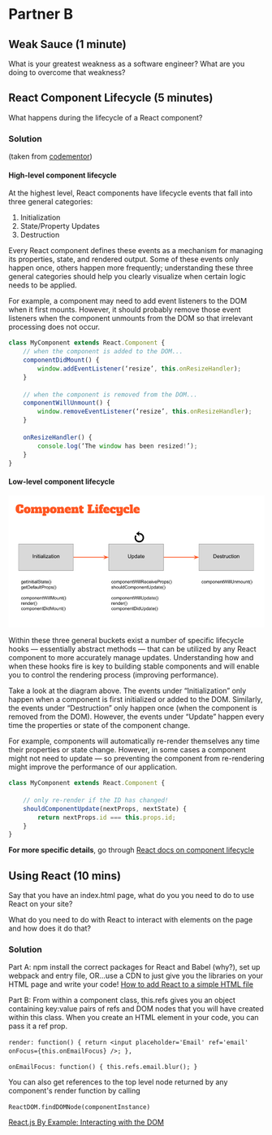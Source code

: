 # Partner B

## Weak Sauce (1 minute)
What is your greatest weakness as a software engineer? What are you doing to overcome that weakness?

## React Component Lifecycle (5 minutes)
What happens during the lifecycle of a React component?

### Solution
(taken from [codementor](https://www.codementor.io/reactjs/tutorial/5-essential-reactjs-interview-questions))
#### High-level component lifecycle
At the highest level, React components have lifecycle events that fall into three general categories:

1. Initialization
2. State/Property Updates
3. Destruction

Every React component defines these events as a mechanism for managing its properties, state, and rendered output. Some of these events only happen once, others happen more frequently; understanding these three general categories should help you clearly visualize when certain logic needs to be applied.

For example, a component may need to add event listeners to the DOM when it first mounts. However, it should probably remove those event listeners when the component unmounts from the DOM so that irrelevant processing does not occur.
```js
class MyComponent extends React.Component {
    // when the component is added to the DOM...
    componentDidMount() {
        window.addEventListener(‘resize’, this.onResizeHandler);
    }

    // when the component is removed from the DOM...
    componentWillUnmount() {
        window.removeEventListener(‘resize’, this.onResizeHandler);
    }

    onResizeHandler() {
        console.log(‘The window has been resized!’);
    }
}
```

#### Low-level component lifecycle
![specific component lifecycles](./images/component-lifecycle.png)

Within these three general buckets exist a number of specific lifecycle hooks — essentially abstract methods — that can be utilized by any React component to more accurately manage updates. Understanding how and when these hooks fire is key to building stable components and will enable you to control the rendering process (improving performance).

Take a look at the diagram above. The events under “Initialization” only happen when a component is first initialized or added to the DOM. Similarly, the events under “Destruction” only happen once (when the component is removed from the DOM). However, the events under “Update” happen every time the properties or state of the component change.

For example, components will automatically re-render themselves any time their properties or state change. However, in some cases a component might not need to update — so preventing the component from re-rendering might improve the performance of our application.

```js
class MyComponent extends React.Component {

    // only re-render if the ID has changed!
    shouldComponentUpdate(nextProps, nextState) {
        return nextProps.id === this.props.id;
    }
}
```
**For more specific details**, go through [React docs on component lifecycle](https://facebook.github.io/react/docs/react-component.html)

## Using React (10 mins)
Say that you have an index.html page, what do you you need to do to use React on your site?

What do you need to do with React to interact with elements on the page and how does it do that?

### Solution
Part A: npm install the correct packages for React and Babel (why?), set up webpack and entry file, OR...use a CDN to just give you the libraries on your HTML page and write your code! [How to add React to a simple HTML file](https://medium.com/@to_pe/how-to-add-react-to-a-simple-html-file-a11511c0235f)

Part B: From within a component class, this.refs gives you an object containing key:value pairs of refs and DOM nodes that you will have created within this class. When you create an HTML element in your code, you can pass it a ref prop.

```render: function() { return <input placeholder='Email' ref='email' onFocus={this.onEmailFocus} />; },```

```onEmailFocus: function() { this.refs.email.blur(); }```

You can also get references to the top level node returned by any component's render function by calling

```ReactDOM.findDOMNode(componentInstance)```

[React.js By Example: Interacting with the DOM](http://jamesknelson.com/react-js-by-example-interacting-with-the-dom/)
